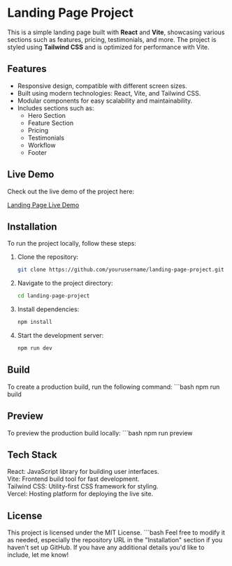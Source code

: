 # Landing Page Project

This is a simple landing page built with **React** and **Vite**, showcasing various sections such as features, pricing, testimonials, and more. The project is styled using **Tailwind CSS** and is optimized for performance with Vite.

## Features

- Responsive design, compatible with different screen sizes.
- Built using modern technologies: React, Vite, and Tailwind CSS.
- Modular components for easy scalability and maintainability.
- Includes sections such as:
  - Hero Section
  - Feature Section
  - Pricing
  - Testimonials
  - Workflow
  - Footer

## Live Demo

Check out the live demo of the project here:

[Landing Page Live Demo](https://landing-page-project-psi.vercel.app/)

## Installation

To run the project locally, follow these steps:

1. Clone the repository:
   ```bash
   git clone https://github.com/yourusername/landing-page-project.git

2. Navigate to the project directory:
   ```bash
   cd landing-page-project

3. Install dependencies:
   ```bash
   npm install

4. Start the development server:
   ```bash
   npm run dev

## Build
To create a production build, run the following command:
    ```bash
    npm run build

## Preview
To preview the production build locally:
    ```bash
    npm run preview


## Tech Stack
  React: JavaScript library for building user interfaces. <br>
  Vite: Frontend build tool for fast development.<br>
  Tailwind CSS: Utility-first CSS framework for styling.<br>
  Vercel: Hosting platform for deploying the live site.<br>

## License
This project is licensed under the MIT License.
    ```bash
    Feel free to modify it as needed, especially the repository URL in the "Installation" section if you haven't set up GitHub. If you have any additional details you'd like to include, let me know!
